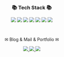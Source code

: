 <p align="center">



<div align=center>
	<h3>📚 Tech Stack 📚</h3>
</div>
<p align="center" display="inline-block">
 <img src="https://img.shields.io/badge/JAVA-007396?style=for-the-badge&logo=Java&logoColor=white">&nbsp;<img src="https://img.shields.io/badge/Spring-6DB33F?style=for-the-badge&logo=Spring&logoColor=white">
<img src="https://img.shields.io/badge/JPA-green?style=for-the-badge&logo=JPA&logoColor=white">
<img src="https://img.shields.io/badge/mysql-4479A1?style=for-the-badge&logo=mysql&logoColor=white">
<img src="https://img.shields.io/badge/git-181717?style=for-the-badge&logo=github&logoColor=white">
<img src="https://img.shields.io/badge/aws_EC2-FF9900?style=for-the-badge&logo=Amazon EC2&logoColor=white">
<img src="https://img.shields.io/badge/aws_RDS-527FFF?style=for-the-badge&logo=Amazon RDS&logoColor=white">


</p><br>
<div align=center>
	<p> ✉ Blog  & Mail & Portfolio ✉</p>
</div>
<div align=center>
	<a href="https://hyse16.github.io">
		<img src="https://img.shields.io/badge/Blog-FF9800?style=flat&logo=Blogger&logoColor=white" />
	</a>
	<a href="mailto:aa3324296@naver.com">
		<img src="https://img.shields.io/badge/Mail-30B980?style=flat&logo=Gmail&logoColor=white" />
	</a>
	<a href="https://sweet-beech-4bf.notion.site/2d2e4abe641540c99d64ef3c41cf12b2">
		<img src="https://img.shields.io/badge/Notion-0000?style=flat&logo=Notion&logoColor=white" />
	</a>

</div>




	
	


